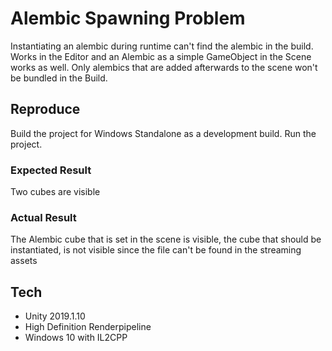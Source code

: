 # Alembic Spawning Problem

Instantiating an alembic during runtime can't find the alembic in the build. Works in the Editor and an Alembic as a simple GameObject in the Scene works as well. Only alembics that are added afterwards to the scene won't be bundled in the Build.

## Reproduce

Build the project for Windows Standalone as a development build. Run the project.
### Expected Result
Two cubes are visible
### Actual Result
The Alembic cube that is set in the scene is visible, the cube that should be instantiated, is not visible since the file can't be found in the streaming assets 

## Tech

* Unity 2019.1.10
* High Definition Renderpipeline
* Windows 10 with IL2CPP